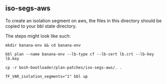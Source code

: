 ## iso-segs-aws

To create an isolation segment on aws, the files in this directory
should be copied to your bbl state directory.

The steps might look like such:

```
mkdir banana-env && cd banana-env

bbl plan --name banana-env --lb-type cf --lb-cert lb.crt --lb-key lb.key

cp -r bosh-bootloader/plan-patches/iso-segs-aws/. .

TF_VAR_isolation_segments="1" bbl up
```
